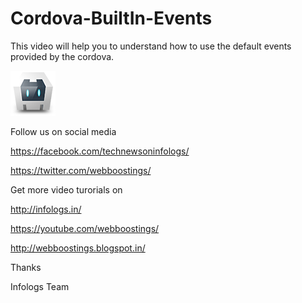 # Cordova-BuiltIn-Events

This video will help you to understand how to use the default events provided by the cordova.


<img src="https://github.com/infologs/Cordova-BuiltIn-Events/blob/master/platforms/android/res/drawable-hdpi/icon.png" />

Follow us on social media

https://facebook.com/technewsoninfologs/

https://twitter.com/webboostings/

Get more video turorials on

http://infologs.in/

https://youtube.com/webboostings/

http://webboostings.blogspot.in/

Thanks

Infologs Team
